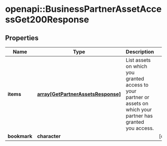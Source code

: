 # openapi::BusinessPartnerAssetAccessGet200Response


## Properties
Name | Type | Description | Notes
------------ | ------------- | ------------- | -------------
**items** | [**array[GetPartnerAssetsResponse]**](GetPartnerAssetsResponse.md) | List assets on which you granted access to your partner or assets on which your partner has granted you access. | 
**bookmark** | **character** |  | [optional] 


